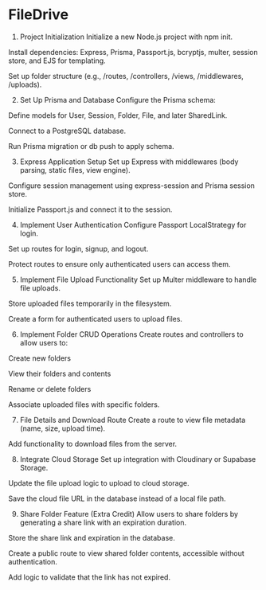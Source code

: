 # FileDrive


1. Project Initialization
Initialize a new Node.js project with npm init.

Install dependencies: Express, Prisma, Passport.js, bcryptjs, multer, session store, and EJS for templating.

Set up folder structure (e.g., /routes, /controllers, /views, /middlewares, /uploads).

2. Set Up Prisma and Database
Configure the Prisma schema:

Define models for User, Session, Folder, File, and later SharedLink.

Connect to a PostgreSQL database.

Run Prisma migration or db push to apply schema.

3. Express Application Setup
Set up Express with middlewares (body parsing, static files, view engine).

Configure session management using express-session and Prisma session store.

Initialize Passport.js and connect it to the session.

4. Implement User Authentication
Configure Passport LocalStrategy for login.

Set up routes for login, signup, and logout.

Protect routes to ensure only authenticated users can access them.

5. Implement File Upload Functionality
Set up Multer middleware to handle file uploads.

Store uploaded files temporarily in the filesystem.

Create a form for authenticated users to upload files.

6. Implement Folder CRUD Operations
Create routes and controllers to allow users to:

Create new folders

View their folders and contents

Rename or delete folders

Associate uploaded files with specific folders.

7. File Details and Download Route
Create a route to view file metadata (name, size, upload time).

Add functionality to download files from the server.

8. Integrate Cloud Storage
Set up integration with Cloudinary or Supabase Storage.

Update the file upload logic to upload to cloud storage.

Save the cloud file URL in the database instead of a local file path.

9. Share Folder Feature (Extra Credit)
Allow users to share folders by generating a share link with an expiration duration.

Store the share link and expiration in the database.

Create a public route to view shared folder contents, accessible without authentication.

Add logic to validate that the link has not expired.

